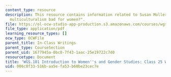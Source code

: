 ```yaml
---
content_type: resource
description: This resource contains information related to Susan Moller Okin's "is
  multiculturalism bad for women?".
file: https://ol-ocw-studio-app-production.s3.amazonaws.com/courses/wgs-101-introduction-to-womens-and-gender-studies-fall-2014/006c8f33516baa5efa53b60be23cec7e_MITWGS_101F14_InClass25.pdf
file_type: application/pdf
learning_resource_types: []
ocw_type: OCWFile
parent_title: In-Class Writings
parent_type: CourseSection
parent_uid: 1677945a-0bc0-7f43-1aac-25e19722c7d0
resourcetype: Document
title: 'WGS.101 Introduction to Women''s and Gender Studies: Class 25 Writing'
uid: 006c8f33-516b-aa5e-fa53-b60be23cec7e
---
```

